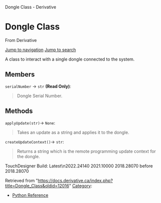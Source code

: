 

Dongle Class - Derivative

























# Dongle Class

From Derivative



[Jump to navigation](#mw-head)
[Jump to search](#searchInput)

A class to interact with a single dongle connected to the system.

  


## Members

`serialNumber` → `str` **(Read Only)**:

> Dongle Serial Number.

## Methods

`applyUpdate(str)`→ `None`:

> Takes an update as a string and applies it to the dongle.

`createUpdateContext()`→ `str`:

> Returns a string which is the remote programming update context for the dongle.

TouchDesigner Build: 
Latest\n2022.24140
2021.10000
2018.28070
before 2018.28070






Retrieved from "<https://docs.derivative.ca/index.php?title=Dongle_Class&oldid=12016>"
[Category](Special_Categories.html "Special:Categories"):

* [Python Reference](Category_Python_Reference.html "Category:Python Reference")